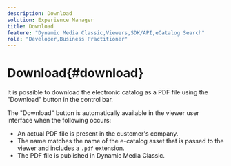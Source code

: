 ```yaml
---
description: Download
solution: Experience Manager
title: Download
feature: "Dynamic Media Classic,Viewers,SDK/API,eCatalog Search"
role: "Developer,Business Practitioner"
---
```


# Download{#download}

It is possible to download the electronic catalog as a PDF file using the "Download" button in the control bar.

The "Download" button is automatically available in the viewer user interface when the following occurs:

* An actual PDF file is present in the customer's company. 
* The name matches the name of the e-catalog asset that is passed to the viewer and includes a `.pdf` extension. 
* The PDF file is published in Dynamic Media Classic.

